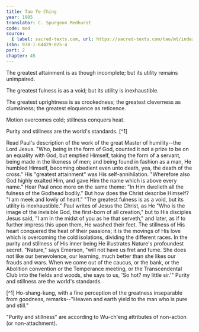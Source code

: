 ```yaml
---
title: Tao Te Ching
year: 1905
translator: C. Spurgeon Medhurst
code: med
source:
  { label: sacred-texts.com, url: https://sacred-texts.com/tao/mt/index.htm }
isbn: 978-1-64429-025-4
part: 2
chapter: 45
---
```


The greatest attainment is as though incomplete; but its utility remains unimpaired.

The greatest fulness is as a void; but its utility is inexhaustible.

The greatest uprightness is as crookedness; the greatest cleverness as clumsiness; the greatest eloquence as reticence.

Motion overcomes cold; stillness conquers heat.

Purity and stillness are the world's standards. [^1]

Read Paul's description of the work of the great Master of humility--the Lord Jesus. "Who, being in the form of God, counted it not a prize to be on an equality with God, but emptied Himself, taking the form of a servant, being made in the likeness of men; and being found in fashion as a man, He humbled Himself, becoming obedient even unto death, yea, the death of the cross." His "greatest attainment" was His self-annihilation. "Wherefore also God highly exalted Him, and gave Him the name which is above every name." Hear Paul once more on the same theme: "In Him dwelleth all the fulness of the Godhead bodily." But how does the Christ describe Himself? "I am meek and lowly of heart." "The greatest fulness is as a void, but its utility is inexhaustible." Paul writes of Jesus the Christ, as He "Who is the image of the invisible God, the first-born of all creation," but to His disciples Jesus said, "I am in the midst of you as he that serveth," and later, as if to further impress this upon them, He washed their feet. The stillness of His heart conquered the heat of their passions; it is the movings of His love which is overcoming the cold isolations, dividing the different races. In the purity and stillness of His inner being He illustrates Nature's profoundest secret. "Nature," says Emerson, "will not have us fret and fume. She does not like our benevolence, our learning, much better than she likes our frauds and wars. When we come out of the caucus, or the bank, or the Abolition convention or the Temperance meeting, or the Transcendental Club into the fields and woods, she says to us, 'So hot? my little sir.'" Purity and stillness are the world's standards.

[^1] Ho-shang-kung, with a fine perception of the greatness inseparable from goodness, remarks--"Heaven and earth yield to the man who is pure and still."

"Purity and stillness" are according to Wu-ch'eng attributes of non-action (or non-attachment).
